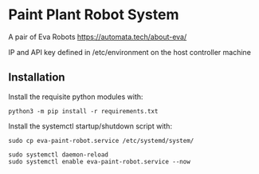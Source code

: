 # Paint Plant Robot System

A pair of Eva Robots https://automata.tech/about-eva/

IP and API key defined in /etc/environment on the host controller machine

## Installation
Install the requisite python modules with:

```
python3 -m pip install -r requirements.txt
```

Install the systemctl startup/shutdown script with:

```
sudo cp eva-paint-robot.service /etc/systemd/system/

sudo systemctl daemon-reload
sudo systemctl enable eva-paint-robot.service --now
```